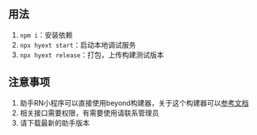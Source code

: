 ## 用法

1. `npm i`：安装依赖
2. `npx hyext start`：启动本地调试服务
3. `npx hyext release`：打包，上传构建测试版本

## 注意事项

1. 助手RN小程序可以直接使用beyond构建器，关于这个构建器可以[参考文档](https://hd.huya.com/web/hy-ui-doc/)
2. 相关接口需要权限，有需要使用请联系管理员
3. 请下载最新的助手版本